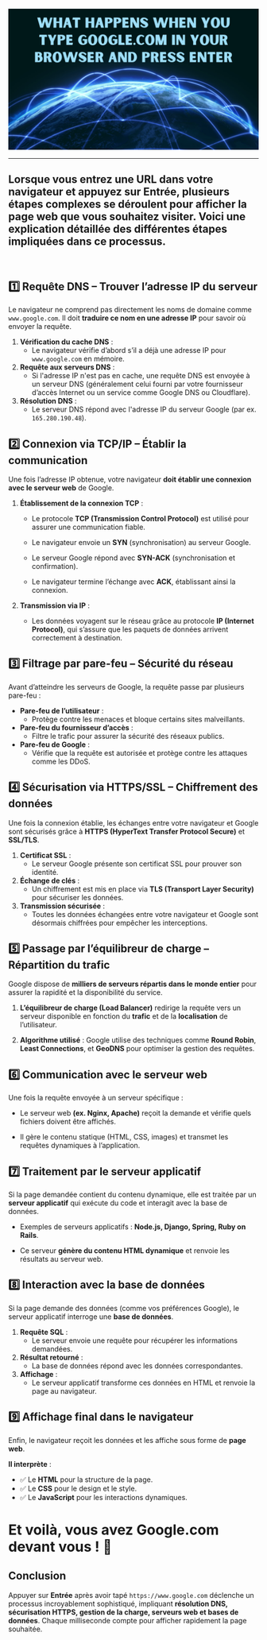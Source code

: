 

![illustration](image.png)

*************************

## **Lorsque vous entrez une URL dans votre navigateur et appuyez sur Entrée, plusieurs étapes complexes se déroulent pour afficher la page web que vous souhaitez visiter. Voici une explication détaillée des différentes étapes impliquées dans ce processus.**

<br>

## **1️⃣ Requête DNS – Trouver l’adresse IP du serveur**

Le navigateur ne comprend pas directement les noms de domaine comme `www.google.com`. Il doit **traduire ce nom en une adresse IP** pour savoir où envoyer la requête.

1.  **Vérification du cache DNS** :
     - Le navigateur vérifie d’abord s’il a déjà une adresse IP pour `www.google.com` en mémoire.
2.  **Requête aux serveurs DNS** :
     - Si l'adresse IP n'est pas en cache, une requête DNS est envoyée à un serveur DNS (généralement celui fourni par votre fournisseur d’accès Internet ou un service comme Google DNS ou Cloudflare).
3.  **Résolution DNS** :
     - Le serveur DNS répond avec l'adresse IP du serveur Google (par ex. `165.280.190.48`).

## **2️⃣ Connexion via TCP/IP – Établir la communication**

Une fois l’adresse IP obtenue, votre navigateur **doit établir une connexion avec le serveur web** de Google.

1.  **Établissement de la connexion TCP** :
     - Le protocole **TCP (Transmission Control Protocol)** est utilisé pour assurer une communication fiable.

     - Le navigateur envoie un **SYN** (synchronisation) au serveur Google.
     - Le serveur Google répond avec **SYN-ACK** (synchronisation et confirmation).
     - Le navigateur termine l’échange avec **ACK**, établissant ainsi la connexion.

2.  **Transmission via IP** : 
     - Les données voyagent sur le réseau grâce au protocole **IP (Internet Protocol)**, qui s’assure que les paquets de données arrivent correctement à destination.

## **3️⃣ Filtrage par pare-feu – Sécurité du réseau**

Avant d’atteindre les serveurs de Google, la requête passe par plusieurs pare-feu :

-   **Pare-feu de l’utilisateur** :
     - Protège contre les menaces et bloque certains sites malveillants.
-   **Pare-feu du fournisseur d’accès** :
     - Filtre le trafic pour assurer la sécurité des réseaux publics.
-   **Pare-feu de Google** :
     - Vérifie que la requête est autorisée et protège contre les attaques comme les DDoS.

## **4️⃣ Sécurisation via HTTPS/SSL – Chiffrement des données**

Une fois la connexion établie, les échanges entre votre navigateur et Google sont sécurisés grâce à **HTTPS (HyperText Transfer Protocol Secure)** et **SSL/TLS**.

1.  **Certificat SSL** :
     - Le serveur Google présente son certificat SSL pour prouver son identité.
2.  **Échange de clés** :
     - Un chiffrement est mis en place via **TLS (Transport Layer Security)** pour sécuriser les données.
3.  **Transmission sécurisée** :
     - Toutes les données échangées entre votre navigateur et Google sont désormais chiffrées pour empêcher les interceptions.

## **5️⃣ Passage par l’équilibreur de charge – Répartition du trafic**

Google dispose de **milliers de serveurs répartis dans le monde entier** pour assurer la rapidité et la disponibilité du service.

1.  **L’équilibreur de charge (Load Balancer)** redirige la requête vers un serveur disponible en fonction du **trafic** et de la **localisation** de l’utilisateur.

2.  **Algorithme utilisé** : Google utilise des techniques comme **Round Robin**, **Least Connections**, et **GeoDNS** pour optimiser la gestion des requêtes.

## **6️⃣ Communication avec le serveur web**

Une fois la requête envoyée à un serveur spécifique :

-   Le serveur web **(ex. Nginx, Apache)** reçoit la demande et vérifie quels fichiers doivent être affichés.

-   Il gère le contenu statique (HTML, CSS, images) et transmet les requêtes dynamiques à l’application.

## **7️⃣ Traitement par le serveur applicatif**

Si la page demandée contient du contenu dynamique, elle est traitée par un **serveur applicatif** qui exécute du code et interagit avec la base de données.

-   Exemples de serveurs applicatifs : **Node.js, Django, Spring, Ruby on Rails**.

-   Ce serveur **génère du contenu HTML dynamique** et renvoie les résultats au serveur web.

## **8️⃣ Interaction avec la base de données**

Si la page demande des données (comme vos préférences Google), le serveur applicatif interroge une **base de données**.

1.  **Requête SQL** : 
     - Le serveur envoie une requête pour récupérer les informations demandées.
2.  **Résultat retourné** :
     - La base de données répond avec les données correspondantes.
3.  **Affichage** :
     - Le serveur applicatif transforme ces données en HTML et renvoie la page au navigateur.

## **9️⃣ Affichage final dans le navigateur**

Enfin, le navigateur reçoit les données et les affiche sous forme de **page web**.

  **Il interprète** :  
  - ✅ Le **HTML** pour la structure de la page.    
  - ✅ Le **CSS** pour le design et le style.  
  - ✅ Le **JavaScript** pour les interactions dynamiques.


# Et voilà, vous avez **Google.com devant vous** ! 🚀

## **Conclusion**

Appuyer sur **Entrée** après avoir tapé `https://www.google.com` déclenche un processus incroyablement sophistiqué, impliquant **résolution DNS, sécurisation HTTPS, gestion de la charge, serveurs web et bases de données**. Chaque milliseconde compte pour afficher rapidement la page souhaitée.